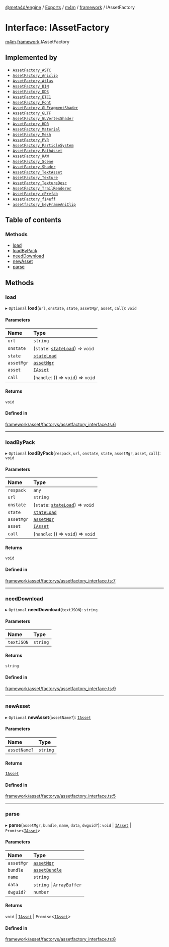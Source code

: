 [@meta4d/engine](../README.md) / [Exports](../modules.md) / [m4m](../modules/m4m.md) / [framework](../modules/m4m.framework.md) / IAssetFactory

# Interface: IAssetFactory

[m4m](../modules/m4m.md).[framework](../modules/m4m.framework.md).IAssetFactory

## Implemented by

- [`AssetFactory_ASTC`](../classes/m4m.framework.AssetFactory_ASTC.md)
- [`AssetFactory_Aniclip`](../classes/m4m.framework.AssetFactory_Aniclip.md)
- [`AssetFactory_Atlas`](../classes/m4m.framework.AssetFactory_Atlas.md)
- [`AssetFactory_BIN`](../classes/m4m.framework.AssetFactory_BIN.md)
- [`AssetFactory_DDS`](../classes/m4m.framework.AssetFactory_DDS.md)
- [`AssetFactory_ETC1`](../classes/m4m.framework.AssetFactory_ETC1.md)
- [`AssetFactory_Font`](../classes/m4m.framework.AssetFactory_Font.md)
- [`AssetFactory_GLFragmentShader`](../classes/m4m.framework.AssetFactory_GLFragmentShader.md)
- [`AssetFactory_GLTF`](../classes/m4m.framework.AssetFactory_GLTF.md)
- [`AssetFactory_GLVertexShader`](../classes/m4m.framework.AssetFactory_GLVertexShader.md)
- [`AssetFactory_HDR`](../classes/m4m.framework.AssetFactory_HDR.md)
- [`AssetFactory_Material`](../classes/m4m.framework.AssetFactory_Material.md)
- [`AssetFactory_Mesh`](../classes/m4m.framework.AssetFactory_Mesh.md)
- [`AssetFactory_PVR`](../classes/m4m.framework.AssetFactory_PVR.md)
- [`AssetFactory_ParticleSystem`](../classes/m4m.framework.AssetFactory_ParticleSystem.md)
- [`AssetFactory_PathAsset`](../classes/m4m.framework.AssetFactory_PathAsset.md)
- [`AssetFactory_RAW`](../classes/m4m.framework.AssetFactory_RAW.md)
- [`AssetFactory_Scene`](../classes/m4m.framework.AssetFactory_Scene.md)
- [`AssetFactory_Shader`](../classes/m4m.framework.AssetFactory_Shader.md)
- [`AssetFactory_TextAsset`](../classes/m4m.framework.AssetFactory_TextAsset.md)
- [`AssetFactory_Texture`](../classes/m4m.framework.AssetFactory_Texture.md)
- [`AssetFactory_TextureDesc`](../classes/m4m.framework.AssetFactory_TextureDesc.md)
- [`AssetFactory_TrailRenderer`](../classes/m4m.framework.AssetFactory_TrailRenderer.md)
- [`AssetFactory_cPrefab`](../classes/m4m.framework.AssetFactory_cPrefab.md)
- [`AssetFactory_f14eff`](../classes/m4m.framework.AssetFactory_f14eff.md)
- [`assetfactory_keyFrameAniClip`](../classes/m4m.framework.assetfactory_keyFrameAniClip.md)

## Table of contents

### Methods

- [load](m4m.framework.IAssetFactory.md#load)
- [loadByPack](m4m.framework.IAssetFactory.md#loadbypack)
- [needDownload](m4m.framework.IAssetFactory.md#needdownload)
- [newAsset](m4m.framework.IAssetFactory.md#newasset)
- [parse](m4m.framework.IAssetFactory.md#parse)

## Methods

### load

▸ `Optional` **load**(`url`, `onstate`, `state`, `assetMgr`, `asset`, `call`): `void`

#### Parameters

| Name | Type |
| :------ | :------ |
| `url` | `string` |
| `onstate` | (`state`: [`stateLoad`](../classes/m4m.framework.stateLoad.md)) => `void` |
| `state` | [`stateLoad`](../classes/m4m.framework.stateLoad.md) |
| `assetMgr` | [`assetMgr`](../classes/m4m.framework.assetMgr.md) |
| `asset` | [`IAsset`](m4m.framework.IAsset.md) |
| `call` | (`handle`: () => `void`) => `void` |

#### Returns

`void`

#### Defined in

[framework/asset/factorys/assetfactory_interface.ts:6](https://github.com/meta4d-me/meta4d-engine/blob/cf6bfe6/src/framework/asset/factorys/assetfactory_interface.ts#L6)

___

### loadByPack

▸ `Optional` **loadByPack**(`respack`, `url`, `onstate`, `state`, `assetMgr`, `asset`, `call`): `void`

#### Parameters

| Name | Type |
| :------ | :------ |
| `respack` | `any` |
| `url` | `string` |
| `onstate` | (`state`: [`stateLoad`](../classes/m4m.framework.stateLoad.md)) => `void` |
| `state` | [`stateLoad`](../classes/m4m.framework.stateLoad.md) |
| `assetMgr` | [`assetMgr`](../classes/m4m.framework.assetMgr.md) |
| `asset` | [`IAsset`](m4m.framework.IAsset.md) |
| `call` | (`handle`: () => `void`) => `void` |

#### Returns

`void`

#### Defined in

[framework/asset/factorys/assetfactory_interface.ts:7](https://github.com/meta4d-me/meta4d-engine/blob/cf6bfe6/src/framework/asset/factorys/assetfactory_interface.ts#L7)

___

### needDownload

▸ `Optional` **needDownload**(`textJSON`): `string`

#### Parameters

| Name | Type |
| :------ | :------ |
| `textJSON` | `string` |

#### Returns

`string`

#### Defined in

[framework/asset/factorys/assetfactory_interface.ts:9](https://github.com/meta4d-me/meta4d-engine/blob/cf6bfe6/src/framework/asset/factorys/assetfactory_interface.ts#L9)

___

### newAsset

▸ `Optional` **newAsset**(`assetName?`): [`IAsset`](m4m.framework.IAsset.md)

#### Parameters

| Name | Type |
| :------ | :------ |
| `assetName?` | `string` |

#### Returns

[`IAsset`](m4m.framework.IAsset.md)

#### Defined in

[framework/asset/factorys/assetfactory_interface.ts:5](https://github.com/meta4d-me/meta4d-engine/blob/cf6bfe6/src/framework/asset/factorys/assetfactory_interface.ts#L5)

___

### parse

▸ **parse**(`assetMgr`, `bundle`, `name`, `data`, `dwguid?`): `void` \| [`IAsset`](m4m.framework.IAsset.md) \| `Promise`<[`IAsset`](m4m.framework.IAsset.md)\>

#### Parameters

| Name | Type |
| :------ | :------ |
| `assetMgr` | [`assetMgr`](../classes/m4m.framework.assetMgr.md) |
| `bundle` | [`assetBundle`](../classes/m4m.framework.assetBundle.md) |
| `name` | `string` |
| `data` | `string` \| `ArrayBuffer` |
| `dwguid?` | `number` |

#### Returns

`void` \| [`IAsset`](m4m.framework.IAsset.md) \| `Promise`<[`IAsset`](m4m.framework.IAsset.md)\>

#### Defined in

[framework/asset/factorys/assetfactory_interface.ts:8](https://github.com/meta4d-me/meta4d-engine/blob/cf6bfe6/src/framework/asset/factorys/assetfactory_interface.ts#L8)
